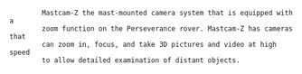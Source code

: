 
            Mastcam-Z the mast-mounted camera system that is equipped with a
            zoom function on the Perseverance rover. Mastcam-Z has cameras that
            can zoom in, focus, and take 3D pictures and video at high speed
            to allow detailed examination of distant objects.
        